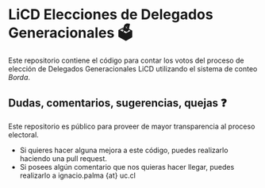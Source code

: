 # LiCD Elecciones de Delegados Generacionales 🗳️
Este repositorio contiene el código para contar los votos del proceso de elección de Delegados Generacionales LiCD utilizando el sistema de conteo *Borda*.

## Dudas, comentarios, sugerencias, quejas ❓
Este repositorio es público para proveer de mayor transparencia al proceso electoral. 
- Si quieres hacer alguna mejora a este código, puedes realizarlo haciendo una pull request.
- Si posees algún comentario que nos quieras hacer llegar, puedes realizarlo a ignacio.palma {at} uc.cl

